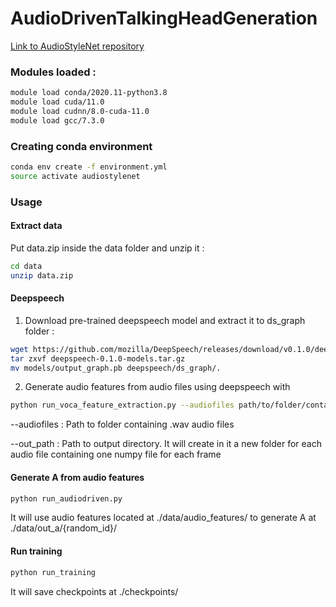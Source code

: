 # AudioDrivenTalkingHeadGeneration

[Link to AudioStyleNet repository](https://github.com/FeliMe/AudioStyleNet)

### Modules loaded :

```bash
module load conda/2020.11-python3.8
module load cuda/11.0
module load cudnn/8.0-cuda-11.0
module load gcc/7.3.0
```

### Creating conda environment

```bash
conda env create -f environment.yml
source activate audiostylenet
```

### Usage

#### Extract data

Put data.zip inside the data folder and unzip it :

```bash
cd data
unzip data.zip
```

#### Deepspeech

1. Download pre-trained deepspeech model and extract it to ds_graph folder :

```bash
wget https://github.com/mozilla/DeepSpeech/releases/download/v0.1.0/deepspeech-0.1.0-models.tar.gz
tar zxvf deepspeech-0.1.0-models.tar.gz
mv models/output_graph.pb deepspeech/ds_graph/.
```

2. Generate audio features from audio files using deepspeech with

```bash
python run_voca_feature_extraction.py --audiofiles path/to/folder/containing/audio/files/ --out_path path/to/out/folder/
```

--audiofiles : Path to folder containing .wav audio files

--out_path : Path to output directory. It will create in it a new folder for each audio file containing one numpy file for each frame


#### Generate A from audio features

```bash
python run_audiodriven.py
```

It will use audio features located at ./data/audio_features/ to generate A at ./data/out_a/{random_id}/ 

#### Run training

```bash
python run_training
```

It will save checkpoints at ./checkpoints/